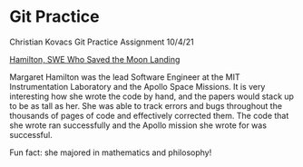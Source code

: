 # Git Practice
Christian Kovacs Git Practice Assignment  10/4/21


[Hamilton, SWE Who Saved the Moon Landing](https://interestingengineering.com/margaret-hamilton-software-engineer-who-saved-the-moon-landing)


Margaret Hamilton was the lead Software Engineer at the MIT Instrumentation Laboratory and the Apollo Space Missions.  It is very interesting how she
wrote the code by hand, and the papers would stack up to be as tall as her.  She was able to track errors and bugs throughout the thousands of pages of code
and effectively corrected them.  The code that she wrote ran successfully and the Apollo mission she wrote for was successful.

Fun fact: she majored in mathematics and philosophy!
